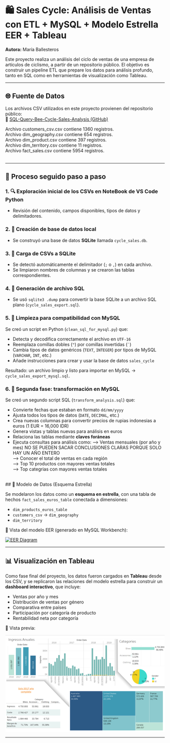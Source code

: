 # 🛍️ Sales Cycle: Análisis de Ventas con ETL + MySQL + Modelo Estrella EER + Tableau

**Autora:** María Ballesteros  

Este proyecto realiza un análisis del ciclo de ventas de una empresa de artículos de ciclismo, a partir de un repositorio público. El objetivo es construir un pipeline ETL que prepare los datos para análisis profundo, tanto en SQL como en herramientas de visualización como Tableau.

---

## 🌐 Fuente de Datos

Los archivos CSV utilizados en este proyecto provienen del repositorio público:  
🔗 [SQL-Query-Bee-Cycle-Sales-Analysis (GitHub)](https://github.com/aldimeolaalfarisy/SQL-Query-Bee-Cycle-Sales-Analysis)

Archivo customers_csv.csv contiene 1360 registros. <br>
Archivo dim_geography.csv contiene 654 registros.<br>
Archivo dim_product.csv contiene 397 registros.<br>
Archivo dim_territory.csv contiene 11 registros.<br>
Archivo fact_sales.csv contiene 5954 registros.<br>
<br>

---

## 🔄 Proceso seguido paso a paso

### 1. 🔍 Exploración inicial de los CSVs en NoteBook de VS Code Python
- Revisión del contenido, campos disponibles, tipos de datos y delimitadores.

### 2. 🧱 Creación de base de datos local
- Se construyó una base de datos **SQLite** llamada `cycle_sales.db`.

### 3. 📁 Carga de CSVs a SQLite
- Se detectó automáticamente el delimitador (`;` o `,`) en cada archivo.
- Se limpiaron nombres de columnas y se crearon las tablas correspondientes.

### 4. 💾 Generación de archivo SQL
- Se usó `sqlite3 .dump` para convertir la base SQLite a un archivo SQL plano (`cycle_sales_export.sql`).

### 5. 🧹 Limpieza para compatibilidad con MySQL
Se creó un script en Python (`clean_sql_for_mysql.py`) que:
- Detecta y decodifica correctamente el archivo en `UTF-16`
- Reemplaza comillas dobles (`"`) por comillas invertidas (`` ` ``)
- Cambia tipos de datos genéricos (`TEXT`, `INTEGER`) por tipos de MySQL (`VARCHAR`, `INT`, etc.)
- Añade instrucciones para crear y usar la base de datos `sales_cycle`

Resultado: un archivo limpio y listo para importar en MySQL → `cycle_sales_export_mysql.sql`.

### 6. 🧾 Segunda fase: transformación en MySQL

Se creó un segundo script SQL (`transform_analysis.sql`) que:

- Convierte fechas que estaban en formato `dd/mm/yyyy`
- Ajusta todos los tipos de datos (`DATE`, `DECIMAL`, etc.)
- Crea nuevas columnas para convertir precios de rupias indonesias a euros (1 EUR = 16,000 IDR)
- Genera vistas y tablas nuevas para análisis en euros
- Relaciona las tablas mediante **claves foráneas**
- Ejecuta consultas para análisis como:
--> Ventas mensuales (por año y mes) NO SE PUEDEN SACAR CONCLUSIONES CLARAS PORQUE SOLO HAY UN AÑO ENTERO<br>
--> Conocer el total de ventas en cada región<br>
--> Top 10 productos con mayores ventas totales<br>
--> Top categrias con mayores ventas totales<br>
<br>
## 🧩 Modelo de Datos (Esquema Estrella)

Se modelaron los datos como un **esquema en estrella**, con una tabla de hechos `fact_sales_euros_table` conectada a dimensiones:

- `dim_products_euros_table`
- `customers_csv` → `dim_geography`
- `dim_territory`

📌 Vista del modelo EER (generado en MySQL Workbench):

[![EER Diagram](EER%20modelo%20entidad-relación/star_schema_sales_cycle.png)](EER%20modelo%20entidad-relación/star_schema_sales_cycle.png)



---

## 📊 Visualización en Tableau

Como fase final del proyecto, los datos fueron cargados en **Tableau** desde los CSV, y se replicaron las relaciones del modelo estrella para construir un **dashboard interactivo**, que incluye:

- Ventas por año y mes
- Distribución de ventas por género
- Comparativa entre países
- Participación por categoría de producto
- Rentabilidad neta por categoría

📸 Vista previa:

[![Tableau Dashboard](Visualization/tableau.png)](Visualization/tableau.png)

---
